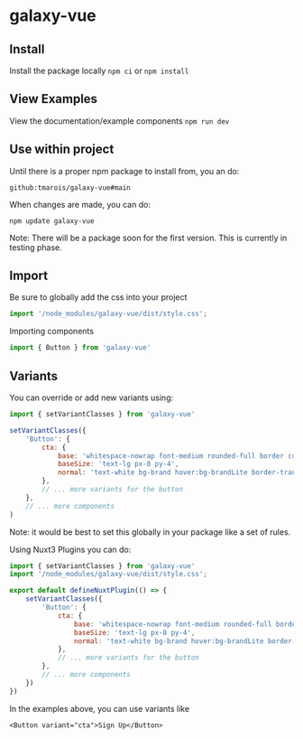 # galaxy-vue
 

## Install

Install the package locally `npm ci` or `npm install`


## View Examples

View the documentation/example components `npm run dev` 


## Use within project

Until there is a proper npm package to install from, you an do: 

`github:tmarois/galaxy-vue#main`

When changes are made, you can do: 

`npm update galaxy-vue`

Note: There will be a package soon for the first version. This is currently in testing phase.

## Import

Be sure to globally add the css into your project

```js
import '/node_modules/galaxy-vue/dist/style.css';
```

Importing components 

```js
import { Button } from 'galaxy-vue'
```

## Variants

You can override or add new variants using:

```js
import { setVariantClasses } from 'galaxy-vue'

setVariantClasses({
    'Button': {
        cta: {
            base: 'whitespace-nowrap font-medium rounded-full border cursor-pointer',
            baseSize: 'text-lg px-8 py-4',
            normal: 'text-white bg-brand hover:bg-brandLite border-transparent',
        },
        // ... more variants for the button
    },
    // ... more components 
)
```

Note: it would be best to set this globally in your package like a set of rules. 

Using Nuxt3 Plugins you can do: 

```js
import { setVariantClasses } from 'galaxy-vue'
import '/node_modules/galaxy-vue/dist/style.css';

export default defineNuxtPlugin(() => {
    setVariantClasses({
        'Button': {
            cta: {
                base: 'whitespace-nowrap font-medium rounded-full border cursor-pointer',
                baseSize: 'text-lg px-8 py-4',
                normal: 'text-white bg-brand hover:bg-brandLite border-transparent',
            },
            // ... more variants for the button
        },
        // ... more components 
    })
})
```

In the examples above, you can use variants like 

```vue
<Button variant="cta">Sign Up</Button>
```


